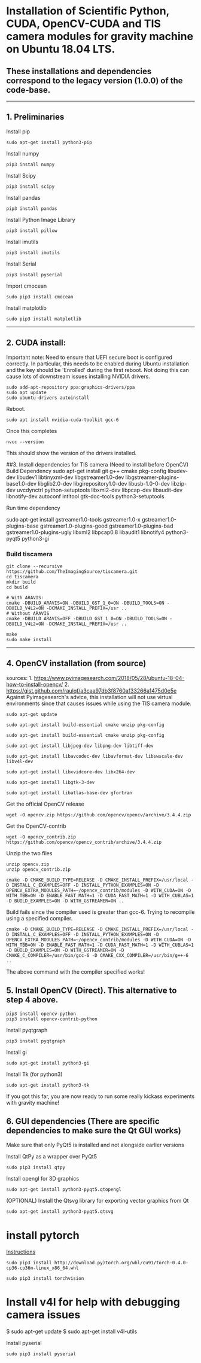 # Installation of Scientific Python, CUDA, OpenCV-CUDA and TIS camera modules for gravity machine on Ubuntu 18.04 LTS. 

## These installations and dependencies correspond to the legacy version (1.0.0) of the code-base. 
---
## 1. Preliminaries

Install pip

	sudo apt-get install python3-pip

Install numpy

	pip3 install numpy

Install Scipy

	pip3 install scipy

Install pandas

	pip3 install pandas

Install Python Image Library

	pip3 install pillow

Install imutils
	
	pip3 install imutils

Install Serial

	pip3 install pyserial

Import cmocean
	
	sudo pip3 install cmocean 

Install matplotlib

	sudo pip3 install matplotlib

---
## 2. CUDA install: 
Important note: Need to ensure that UEFI secure boot is configured correctly. In particular, this needs to be enabled during Ubuntu installation and the key should be 'Enrolled' during the first reboot. Not doing this can cause lots of downstream issues installing NVIDIA drivers.


	sudo add-apt-repository ppa:graphics-drivers/ppa
	sudo apt update
	sudo ubuntu-drivers autoinstall

Reboot.

	sudo apt install nvidia-cuda-toolkit gcc-6

Once this completes

	nvcc --version

This should show the version of the drivers installed.

##3. Install dependencies for TIS camera (Need to install before OpenCV)
Build Dependency
	sudo apt-get install git g++ cmake pkg-config libudev-dev libudev1 libtinyxml-dev libgstreamer1.0-dev libgstreamer-plugins-base1.0-dev libglib2.0-dev libgirepository1.0-dev libusb-1.0-0-dev libzip-dev uvcdynctrl python-setuptools libxml2-dev libpcap-dev libaudit-dev libnotify-dev autoconf intltool gtk-doc-tools python3-setuptools

Run time dependency

sudo apt-get install gstreamer1.0-tools gstreamer1.0-x gstreamer1.0-plugins-base gstreamer1.0-plugins-good gstreamer1.0-plugins-bad gstreamer1.0-plugins-ugly libxml2 libpcap0.8 libaudit1 libnotify4 python3-pyqt5 python3-gi


### Build tiscamera

	git clone --recursive https://github.com/TheImagingSource/tiscamera.git
	cd tiscamera
	mkdir build
	cd build

	# With ARAVIS:
	cmake -DBUILD_ARAVIS=ON -DBUILD_GST_1_0=ON -DBUILD_TOOLS=ON -DBUILD_V4L2=ON -DCMAKE_INSTALL_PREFIX=/usr ..
	# Without ARAVIS
	cmake -DBUILD_ARAVIS=OFF -DBUILD_GST_1_0=ON -DBUILD_TOOLS=ON -DBUILD_V4L2=ON -DCMAKE_INSTALL_PREFIX=/usr ..

	make
	sudo make install


---------------------------------------------------------------------------------------------------
## 4. OpenCV installation (from source)
sources: 1. https://www.pyimagesearch.com/2018/05/28/ubuntu-18-04-how-to-install-opencv/
2. https://gist.github.com/raulqf/a3caa97db3f8760af33266a1475d0e5e
Against Pyimagesearch's advice, this installation will not use virtual environments since that causes issues while using the TIS camera module.

	
	sudo apt-get update

	sudo apt-get install build-essential cmake unzip pkg-config

	sudo apt-get install build-essential cmake unzip pkg-config

	sudo apt-get install libjpeg-dev libpng-dev libtiff-dev

	sudo apt-get install libavcodec-dev libavformat-dev libswscale-dev libv4l-dev
	
	sudo apt-get install libxvidcore-dev libx264-dev

	sudo apt-get install libgtk-3-dev

	sudo apt-get install libatlas-base-dev gfortran

Get the official OpenCV release
	
	wget -O opencv.zip https://github.com/opencv/opencv/archive/3.4.4.zip

Get the OpenCV-contrib
	
	wget -O opencv_contrib.zip https://github.com/opencv/opencv_contrib/archive/3.4.4.zip

Unzip the two files
	
	unzip opencv.zip
	unzip opencv_contrib.zip

	cmake -D CMAKE_BUILD_TYPE=RELEASE -D CMAKE_INSTALL_PREFIX=/usr/local -D INSTALL_C_EXAMPLES=OFF -D INSTALL_PYTHON_EXAMPLES=ON -D OPENCV_EXTRA_MODULES_PATH=~/opencv_contrib/modules -D WITH_CUDA=ON -D WITH_TBB=ON -D ENABLE_FAST_MATH=1 -D CUDA_FAST_MATH=1 -D WITH_CUBLAS=1 -D BUILD_EXAMPLES=ON -D WITH_GSTREAMER=ON ..


Build fails since the compiler used is greater than gcc-6. Trying to recompile using a specified compiler.
	
	cmake -D CMAKE_BUILD_TYPE=RELEASE -D CMAKE_INSTALL_PREFIX=/usr/local -D INSTALL_C_EXAMPLES=OFF -D INSTALL_PYTHON_EXAMPLES=ON -D OPENCV_EXTRA_MODULES_PATH=~/opencv_contrib/modules -D WITH_CUDA=ON -D WITH_TBB=ON -D ENABLE_FAST_MATH=1 -D CUDA_FAST_MATH=1 -D WITH_CUBLAS=1 -D BUILD_EXAMPLES=ON -D WITH_GSTREAMER=ON -D CMAKE_C_COMPILER=/usr/bin/gcc-6 -D CMAKE_CXX_COMPILER=/usr/bin/g++-6 ..

The above command with the compiler specified works!


## 5. Install OpenCV (Direct). This alternative to step 4 above.
	
	pip3 install opencv-python
	pip3 install opencv-contrib-python


Install pyqtgraph

	pip3 install pyqtgraph


Install gi

	sudo apt-get install python3-gi


Install Tk (for python3)

	sudo apt-get install python3-tk




If you got this far, you are now ready to run some really kickass experiments with gravity machine!



## 6. GUI dependencies (There are specific dependencies to make sure the Qt GUI works)

Make sure that only PyQt5 is installed and not alongside earlier versions

Install QtPy as a wrapper over PyQt5
	
	sudo pip3 install qtpy

Install opengl for 3D graphics

	sudo apt-get install python3-pyqt5.qtopengl


(OPTIONAL) Install the Qtsvg library for exporting vector graphics from Qt

	sudo apt-get install python3-pyqt5.qtsvg












# install pytorch
[Instructions](https://medium.com/@balaprasannav2009/install-tensorflow-pytorch-in-ubuntu-18-04-lts-with-cuda-9-0-for-nvidia-1080-ti-9e45eca99573)

	sudo pip3 install http://download.py)torch.org/whl/cu91/torch-0.4.0-cp36-cp36m-linux_x86_64.whl 

	sudo pip3 install torchvision


# Install v4l for help with debugging camera issues
$ sudo apt-get update
$ sudo apt-get install v4l-utils

Install pyserial

	sudo pip3 install pyserial
